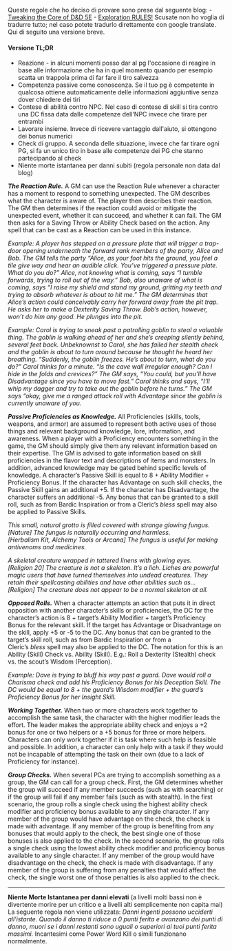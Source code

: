 Queste regole che ho deciso di provare sono prese dal seguente blog:
	- [Tweaking the Core of D&D 5E](https://theangrygm.com/tweaking-the-core-of-dd-5e/) 
	- [Exploration RULES!](https://theangrygm.com/exploration-rules/)
Scusate non ho voglia di tradurre tutto; nel caso potete tradurlo direttamente con google translate. Qui di seguito una versione breve.

#### Versione TL;DR
- Reazione - in alcuni momenti posso dar al pg l'occasione di reagire in base alle informazione che ha in quel momento quando per esempio scatta un trappola prima di far fare il tiro salvezza
- Competenza passive come conoscenza. Se il tuo pg è competente in qualcosa ottiene automaticamente delle informazioni aggiuntive senza dover chiedere dei tiri
- Contese di abilità contro NPC. Nel caso di contese di skill si tira contro una DC fissa data dalle competenze dell'NPC invece che tirare per entrambi
- Lavorare insieme. Invece di ricevere vantaggio dall'aiuto, si ottengono dei bonus numerici
- Check di gruppo. A seconda delle situazione, invece che far tirare ogni PG, si fa un unico tiro in base alle competenze dei PG che stanno partecipando al check
- Niente morte istantanea per danni subiti (regola personale non data dal blog)


**_The Reaction Rule._** A GM can use the Reaction Rule whenever a character has a moment to respond to something unexpected. The GM describes what the character is aware of. The player then describes their reaction. The GM then determines if the reaction could avoid or mitigate the unexpected event, whether it can succeed, and whether it can fail. The GM then asks for a Saving Throw or Ability Check based on the action. Any spell that can be cast as a Reaction can be used in this instance.

_Example: A player has stepped on a pressure plate that will trigger a trap-door opening underneath the forward rank members of the party, Alice and Bob. The GM tells the party “Alice, as your foot hits the ground, you feel a tile give way and hear an audible click. You’ve triggered a pressure plate. What do you do?” Alice, not knowing what is coming, says “I tumble forwards, trying to roll out of the way.” Bob, also unaware of what is coming, says “I raise my shield and stand my ground, gritting my teeth and trying to absorb whatever is about to hit me.” The GM determines that Alice’s action could conceivably carry her forward away from the pit trap. He asks her to make a Dexterity Saving Throw. Bob’s action, however, won’t do him any good. He plunges into the pit._

_Example: Carol is trying to sneak past a patrolling goblin to steal a valuable thing. The goblin is walking ahead of her and she’s creeping silently behind, several feet back. Unbeknownst to Carol, she has failed her stealth check and the goblin is about to turn around because he thought he heard her breathing. “Suddenly, the goblin freezes. He’s about to turn, what do you do?” Carol thinks for a minute. “Is the cave wall irregular enough? Can I hide in the folds and crevices?” The GM says, “You could, but you’ll have Disadvantage since you have to move fast.” Carol thinks and says, “I’ll whip my dagger and try to take out the goblin before he turns.” The GM says “okay, give me a ranged attack roll with Advantage since the goblin is currently unaware of you._

**_Passive Proficiencies as Knowledge._** All Proficiencies (skills, tools, weapons, and armor) are assumed to represent both active uses of those things and relevant background knowledge, lore, information, and awareness. When a player with a Proficiency encounters something in the game, the GM should simply give them any relevant information based on their expertise. The GM is advised to gate information based on skill proficiencies in the flavor text and descriptions of items and monsters. In addition, advanced knowledge may be gated behind specific levels of knowledge. A character’s Passive Skill is equal to 8 + Ability Modifier + Proficiency Bonus. If the character has Advantage on such skill checks, the Passive Skill gains an additional +5. If the character has Disadvantage, the character suffers an additional -5. Any bonus that can be granted to a skill roll, such as from Bardic Inspiration or from a Cleric’s _bless_ spell may also be applied to Passive Skills.

_This small, natural grotto is filled covered with strange glowing fungus.  
[Nature] The fungus is naturally occurring and harmless.  
[Herbalism Kit, Alchemy Tools or Arcana] The fungus is useful for making antivenoms and medicines._

_A skeletal creature wrapped in tattered linens with glowing eyes.  
[Religion 20] The creature is not a skeleton. It’s a lich. Liches are powerful magic users that have turned themselves into undead creatures. They retain their spellcasting abilities and have other abilities such as…  
[Religion] The creature does not appear to be a normal skeleton at all._

**_Opposed Rolls._** When a character attempts an action that puts it in direct opposition with another character’s skills or proficiencies, the DC for the character’s action is 8 + target’s Ability Modifier + target’s Proficiency Bonus for the relevant skill. If the target has Advantage or Disadvantage on the skill, apply +5 or -5 to the DC. Any bonus that can be granted to the target’s skill roll, such as from Bardic Inspiration or from a Cleric’s _bless_ spell may also be applied to the DC. The notation for this is an Ability (Skill) Check vs. Ability (Skill). E.g.: Roll a Dexterity (Stealth) check vs. the scout’s Wisdom (Perception).

_Example: Dave is trying to bluff his way past a guard. Dave would roll a Charisma check and add his Proficiency Bonus for his Deception Skill. The DC would be equal to 8 + the guard’s Wisdom modifier + the guard’s Proficiency Bonus for her Insight Skill._

**_Working Together._** When two or more characters work together to accomplish the same task, the character with the higher modifier leads the effort. The leader makes the appropriate ability check and enjoys a +2 bonus for one or two helpers or a +5 bonus for three or more helpers. Characters can only work together if it is task where such help is feasible and possible. In addition, a character can only help with a task if they would not be incapable of attempting the task on their own (due to a lack of Proficiency for instance).

_**Group Checks.**_ When several PCs are trying to accomplish something as a group, the GM can call for a group check. First, the GM determines whether the group will succeed if any member succeeds (such as with searching) or if the group will fail if any member fails (such as with stealth). In the first scenario, the group rolls a single check using the highest ability check modifier and proficiency bonus available to any single character. If any member of the group would have advantage on the check, the check is made with advantage. If any member of the group is benefiting from any bonuses that would apply to the check, the best single one of those bonuses is also applied to the check. In the second scenario, the group rolls a single check using the lowest ability check modifier and proficiency bonus available to any single character. If any member of the group would have disadvantage on the check, the check is made with disadvantage. If any member of the group is suffering from any penalties that would affect the check, the single worst one of those penalties is also applied to the check.

------

**Niente Morte Istantanea per danni elevati** (a livelli molti bassi non è divertente morire per un critico e a livelli alti semplicemente non capita mai)
	La seguente regola non viene utilizzata: *Danni ingenti possono ucciderti all’istante. Quando il danno ti riduce a 0 punti ferita e avanzano dei punti di danno, muori se i danni restanti sono uguali o superiori ai tuoi punti ferita massimi.*
	Incantesimi come Power Word Kill o simili funzionano normalmente.

